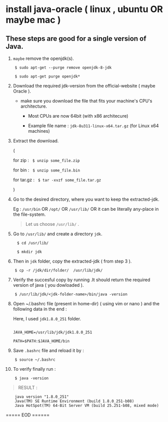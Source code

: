 # install java-oracle ( linux , ubuntu OR maybe mac )

## These steps are good for a single version of Java.



1. ``maybe`` remove the openjdk(s).

```
    $ sudo apt-get --purge remove openjdk-8-jdk
    
    $ sudo apt-get purge openjdk*
```
2. Download the required jdk-version from the official-website ( maybe Oracle ).

    - make sure you download the file that fits your machine's CPU's architecture.

        - Most CPUs are now 64bit (with x86 architecure) 

        - Example file name : `jdk-8u311-linux-x64.tar.gz` (for Linux x64 machines)

3. Extract the download. 

    ( 
    
      for zip    : ` $ unzip some_file.zip`
      
      for bin    : ` $ unzip some_file.bin`
      
      for tar.gz : ` $ tar -xvzf some_file.tar.gz`
      
    )

4. Go to the desired directory, where you want to keep the extracted-jdk. 

    Eg : `/usr/bin` OR `/opt/` OR `/usr/lib/` OR it can be literally any-place in the file-system.

   > Let us choose `/usr/lib/` .

5. Go to `/usr/lib/` and create a directory `jdk`.
```
     $ cd /usr/lib/

     $ mkdir jdk
```
6. Then in `jdk` folder, copy the extracted-jdk ( from step 3 ).
```
    $ cp -r /jdk/dir/folder/  /usr/lib/jdk/
```
7. Verify the succesful copy by running .It should return the required version of java ( you dowloaded ).
```
    $ /usr/lib/jdk/<jdk-folder-name>/bin/java -version
```
8. Open ~/.bashrc file (present in home-dir) ( using vim or nano ) and the following data in the end :

    Here, I used `jdk1.8.0_251` folder.

    ```

    JAVA_HOME=/usr/lib/jdk/jdk1.8.0_251

    PATH=$PATH:$JAVA_HOME/bin

    ```

9. Save `.bashrc` file and reload it by : 
```
    $ source ~/.bashrc
```
10. To verify finally run : 

``` 
    $ java -version 
```

> RESULT : 

```
    java version "1.8.0_251"
    Java(TM) SE Runtime Environment (build 1.8.0_251-b08)
    Java HotSpot(TM) 64-Bit Server VM (build 25.251-b08, mixed mode)
```

===== EOD ======

